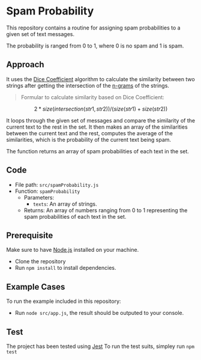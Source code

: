 # Spam Probability

This repository contains a routine for assigning spam probabilities to a given set of text messages.

The probability is ranged from 0 to 1, where 0 is no spam and 1 is spam.

## Approach

It uses the [Dice Coefficient](https://en.wikipedia.org/wiki/Dice%27s_coefficient) algorithm to calculate the similarity between two strings after getting the intersection of the [n-grams](https://en.wikipedia.org/wiki/N-gram) of the strings.

> Formular to calculate similarity based on Dice Coefficient:

```math
2 * size(intersection(str1, str2)) / (size(str1) + size(str2))
```

It loops through the given set of messages and compare the similarity of the current text to the rest in the set. It then makes an array of the similarities between the current text and the rest, computes the average of the similarities, which is the probability of the current text being spam.

The function returns an array of spam probabilities of each text in the set.

## Code

- File path: `src/spamProbability.js`
- Function: `spamProbability`
  - Parameters:
    - `texts`: An array of strings.
  - Returns: An array of numbers ranging from 0 to 1 representing the spam probabilities of each text in the set.

## Prerequisite

Make sure to have [Node.js](http://nodejs.org) installed on your machine.

- Clone the repository
- Run `npm install` to install dependencies.

## Example Cases

To run the example included in this repository:

- Run `node src/app.js`, the result should be outputed to your console.

## Test

The project has been tested using [Jest](https://github.com/facebook/jest)
To run the test suits, simpley run `npm test`
